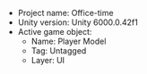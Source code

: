 <!-- UNITY CODE ASSIST INSTRUCTIONS START -->
- Project name: Office-time
- Unity version: Unity 6000.0.42f1
- Active game object:
  - Name: Player Model
  - Tag: Untagged
  - Layer: UI
<!-- UNITY CODE ASSIST INSTRUCTIONS END -->